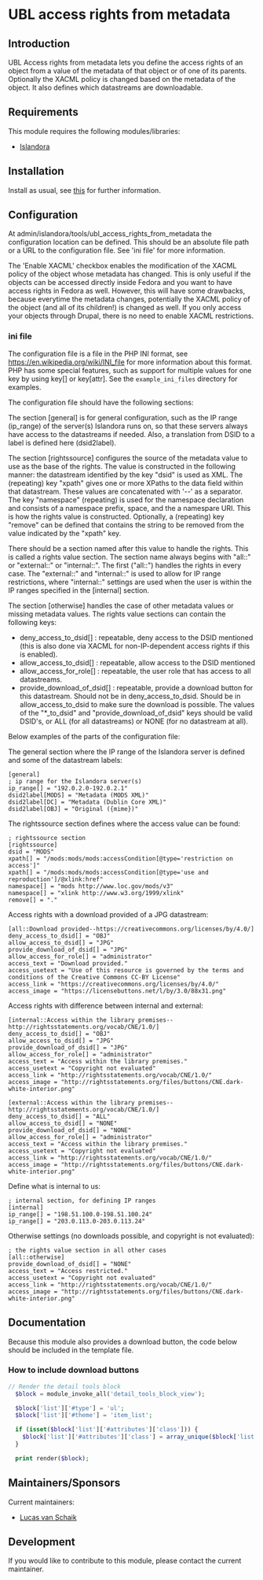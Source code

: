 # UBL access rights from metadata

## Introduction

UBL Access rights from metadata lets you define the access rights of an object from a value of the metadata of that object or of one of its parents.
Optionally the XACML policy is changed based on the metadata of the object.
It also defines which datastreams are downloadable.

## Requirements

This module requires the following modules/libraries:

* [Islandora](https://github.com/islandora/islandora)

## Installation
 
Install as usual, see [this](https://drupal.org/documentation/install/modules-themes/modules-7) for further information.

## Configuration

At admin/islandora/tools/ubl_access_rights_from_metadata the configuration location can be defined. This should be an absolute file path
or a URL to the configuration file. See 'ini file' for more information.

The 'Enable XACML' checkbox enables the modification of the XACML policy of the object whose metadata has changed. This is only useful if the
objects can be accessed directly inside Fedora and you want to have access rights in Fedora as well. However, this will have some drawbacks,
because everytime the metadata changes, potentially the XACML policy of the object (and all of its children!) is changed as well.
If you only access your objects through Drupal, there is no need to enable XACML restrictions.

### ini file

The configuration file is a file in the PHP INI format, see https://en.wikipedia.org/wiki/INI_file
for more information about this format. PHP has some special features, such as support for multiple values for one key by using key[] or key[attr].
See the `example_ini_files` directory for examples.

The configuration file should have the following sections:

The section [general] is for general configuration, such as the IP range (ip_range) of the server(s) Islandora runs on, so that
these servers always have access to the datastreams if needed. Also, a translation from DSID to a label is defined here (dsid2label).

The section [rightssource] configures the source of the metadata value to use as the base of the rights.
The value is constructed in the following manner: the datastream identified by the key "dsid" is used as XML. The (repeating)
key "xpath" gives one or more XPaths to the data field within that datastream. These values are concatenated with '--' as a
separator. The key "namespace" (repeating) is used for the namespace declaration and consists of a namespace prefix, space,
and the a namespare URI. This is how the rights value is constructed.
Optionally, a (repeating) key "remove" can be defined that contains the string to be removed from the value indicated by the "xpath" key.

There should be a section named after this value to handle the rights. This is called a rights value section.
The section name always begins with "all::" or  "external::" or "internal::". The first ("all::") handles the rights in every
case. The "external::" and "internal::" is used to allow for IP range restrictions, where "internal::" settings are used when
the user is within the IP ranges specified in the [internal] section.

The section [otherwise] handles the case of other metadata values or missing metadata values.
The rights value sections can contain the following keys:
 - deny_access_to_dsid[] : repeatable, deny access to the DSID mentioned (this is also done via XACML for non-IP-dependent access rights if this is enabled).
 - allow_access_to_dsid[] : repeatable, allow access to the DSID mentioned
 - allow_access_for_role[] : repeatable, the user role that has access to all datastreams.
 - provide_download_of_dsid[] : repeatable, provide a download button for this datastream. Should not be in deny_access_to_dsid. Should be in allow_access_to_dsid to make sure the download is possible.
The values of the "*_to_dsid" and "provide_download_of_dsid" keys should be valid DSID's, or ALL (for all datastreams) or NONE (for no datastream at all).

Below examples of the parts of the configuration file:

The general section where the IP range of the Islandora server is defined and some of the datastream labels:

```
[general]
; ip range for the Islandora server(s)
ip_range[] = "192.0.2.0-192.0.2.1"
dsid2label[MODS] = "Metadata (MODS XML)"
dsid2label[DC] = "Metadata (Dublin Core XML)"
dsid2label[OBJ] = "Original ({mime})"
```


The rightssource section defines where the access value can be found:

```
; rightssource section
[rightssource]
dsid = "MODS"
xpath[] = "/mods:mods/mods:accessCondition[@type='restriction on access']"
xpath[] = "/mods:mods/mods:accessCondition[@type='use and reproduction']/@xlink:href"
namespace[] = "mods http://www.loc.gov/mods/v3"
namespace[] = "xlink http://www.w3.org/1999/xlink"
remove[] = "."
```

Access rights with a download provided of a JPG datastream:

```
[all::Download provided--https://creativecommons.org/licenses/by/4.0/]
deny_access_to_dsid[] = "OBJ"
allow_access_to_dsid[] = "JPG"
provide_download_of_dsid[] = "JPG"
allow_access_for_role[] = "administrator"
access_text = "Download provided."
access_usetext = "Use of this resource is governed by the terms and conditions of the Creative Commons CC-BY License"
access_link = "https://creativecommons.org/licenses/by/4.0/"
access_image = "https://licensebuttons.net/l/by/3.0/88x31.png"
```

Access rights with difference between internal and external:

```
[internal::Access within the library premises--http://rightsstatements.org/vocab/CNE/1.0/]
deny_access_to_dsid[] = "OBJ"
allow_access_to_dsid[] = "JPG"
provide_download_of_dsid[] = "JPG"
allow_access_for_role[] = "administrator"
access_text = "Access within the library premises."
access_usetext = "Copyright not evaluated"
access_link = "http://rightsstatements.org/vocab/CNE/1.0/"
access_image = "http://rightsstatements.org/files/buttons/CNE.dark-white-interior.png"

[external::Access within the library premises--http://rightsstatements.org/vocab/CNE/1.0/]
deny_access_to_dsid[] = "ALL"
allow_access_to_dsid[] = "NONE"
provide_download_of_dsid[] = "NONE"
allow_access_for_role[] = "administrator"
access_text = "Access within the library premises."
access_usetext = "Copyright not evaluated"
access_link = "http://rightsstatements.org/vocab/CNE/1.0/"
access_image = "http://rightsstatements.org/files/buttons/CNE.dark-white-interior.png"
```

Define what is internal to us:

```
; internal section, for defining IP ranges
[internal]
ip_range[] = "198.51.100.0-198.51.100.24"
ip_range[] = "203.0.113.0-203.0.113.24"
```

Otherwise settings (no downloads possible, and copyright is not evaluated):

```
; the rights value section in all other cases
[all::otherwise]
provide_download_of_dsid[] = "NONE"
access_text = "Access restricted."
access_usetext = "Copyright not evaluated"
access_link = "http://rightsstatements.org/vocab/CNE/1.0/"
access_image = "http://rightsstatements.org/files/buttons/CNE.dark-white-interior.png"
```

## Documentation

Because this module also provides a download button, the code below should be included in the template file.

### How to include download buttons

```php
// Render the detail tools block
  $block = module_invoke_all('detail_tools_block_view');

  $block['list']['#type'] = 'ul';
  $block['list']['#theme'] = 'item_list';

  if (isset($block['list']['#attributes']['class'])) {
    $block['list']['#attributes']['class'] = array_unique($block['list']['#attributes']['class']);
  }

  print render($block);

```

## Maintainers/Sponsors

Current maintainers:

* [Lucas van Schaik](https://github.com/lucasvanschaik)

## Development

If you would like to contribute to this module, please contact the current maintainer.

